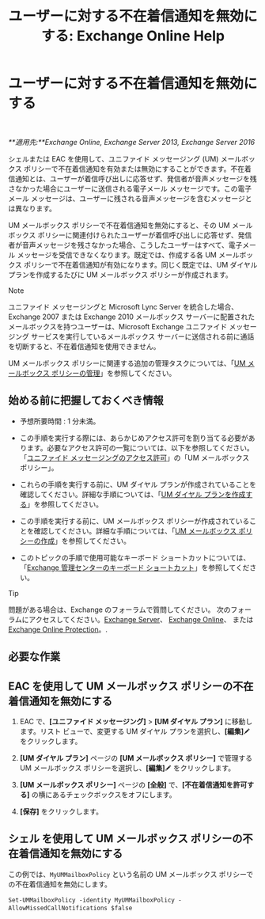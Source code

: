 ﻿---
title: 'ユーザーに対する不在着信通知を無効にする: Exchange Online Help'
TOCTitle: ユーザーに対する不在着信通知を無効にする
ms:assetid: e54937d5-3074-454f-b561-e601fecfc6ad
ms:mtpsurl: https://technet.microsoft.com/ja-jp/library/JJ673570(v=EXCHG.150)
ms:contentKeyID: 52057529
ms.date: 05/22/2018
mtps_version: v=EXCHG.150
ms.translationtype: HT
---

# ユーザーに対する不在着信通知を無効にする

 

_**適用先:**Exchange Online, Exchange Server 2013, Exchange Server 2016_

シェルまたは EAC を使用して、ユニファイド メッセージング (UM) メールボックス ポリシーで不在着信通知を有効または無効にすることができます。不在着信通知とは、ユーザーが着信呼び出しに応答せず、発信者が音声メッセージを残さなかった場合にユーザーに送信される電子メール メッセージです。この電子メール メッセージは、ユーザーに残される音声メッセージを含むメッセージとは異なります。

UM メールボックス ポリシーで不在着信通知を無効にすると、その UM メールボックス ポリシーに関連付けられたユーザーが着信呼び出しに応答せず、発信者が音声メッセージを残さなかった場合、こうしたユーザーはすべて、電子メール メッセージを受信できなくなります。既定では、作成する各 UM メールボックス ポリシーで不在着信通知が有効になります。同じく既定では、UM ダイヤル プランを作成するたびに UM メールボックス ポリシーが作成されます。


> [!NOTE]
> ユニファイド メッセージングと Microsoft Lync Server を統合した場合、Exchange 2007 または Exchange 2010 メールボックス サーバーに配置されたメールボックスを持つユーザーは、Microsoft Exchange ユニファイド メッセージング サービスを実行しているメールボックス サーバーに送信される前に通話を切断すると、不在着信通知を使用できません。



UM メールボックス ポリシーに関連する追加の管理タスクについては、「[UM メールボックス ポリシーの管理](manage-a-um-mailbox-policy-exchange-2013-help.md)」を参照してください。

## 始める前に把握しておくべき情報

  - 予想所要時間 : 1 分未満。

  - この手順を実行する際には、あらかじめアクセス許可を割り当てる必要があります。必要なアクセス許可の一覧については、以下を参照してください。「[ユニファイド メッセージングのアクセス許可](unified-messaging-permissions-exchange-2013-help.md)」の「UM メールボックス ポリシー」。

  - これらの手順を実行する前に、UM ダイヤル プランが作成されていることを確認してください。詳細な手順については、「[UM ダイヤル プランを作成する](create-a-um-dial-plan-exchange-2013-help.md)」を参照してください。

  - この手順を実行する前に、UM メールボックス ポリシーが作成されていることを確認してください。詳細な手順については、「[UM メールボックス ポリシーの作成](create-a-um-mailbox-policy-exchange-2013-help.md)」を参照してください。

  - このトピックの手順で使用可能なキーボード ショートカットについては、「[Exchange 管理センターのキーボード ショートカット](keyboard-shortcuts-in-the-exchange-admin-center-exchange-online-protection-help.md)」を参照してください。


> [!TIP]
> 問題がある場合は、Exchange のフォーラムで質問してください。 次のフォーラムにアクセスしてください。<A href="https://go.microsoft.com/fwlink/p/?linkid=60612">Exchange Server</A>、 <A href="https://go.microsoft.com/fwlink/p/?linkid=267542">Exchange Online</A>、 または <A href="https://go.microsoft.com/fwlink/p/?linkid=285351">Exchange Online Protection</A>。.



## 必要な作業

## EAC を使用して UM メールボックス ポリシーの不在着信通知を無効にする

1.  EAC で、**\[ユニファイド メッセージング\]** \> **\[UM ダイヤル プラン\]** に移動します。リスト ビューで、変更する UM ダイヤル プランを選択し、**\[編集\]**![編集アイコン](images/Bb124582.6f53ccb2-1f13-4c02-bea0-30690e6ea71d(EXCHG.150).gif "編集アイコン") をクリックします。

2.  **\[UM ダイヤル プラン\]** ページの **\[UM メールボックス ポリシー\]** で管理する UM メールボックス ポリシーを選択し、**\[編集\]**![編集アイコン](images/Bb124582.6f53ccb2-1f13-4c02-bea0-30690e6ea71d(EXCHG.150).gif "編集アイコン") をクリックします。

3.  **\[UM メールボックス ポリシー\]** ページの **\[全般\]** で、**\[不在着信通知を許可する\]** の横にあるチェックボックスをオフにします。

4.  **\[保存\]** をクリックします。

## シェル を使用して UM メールボックス ポリシーの不在着信通知を無効にする

この例では、`MyUMMailboxPolicy` という名前の UM メールボックス ポリシーでの不在着信通知を無効にします。

    Set-UMMailboxPolicy -identity MyUMMailboxPolicy -AllowMissedCallNotifications $false

